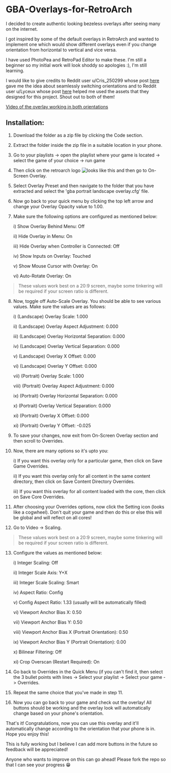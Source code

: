 # GBA-Overlays-for-RetroArch
I decided to create authentic looking bezeless overlays after seeing many on the internet.

I got inspired by some of the default overlays in RetroArch and wanted to implement one which would show different overlays even if you change orientation from horizontal to vertical and vice versa.

I have used PhotoPea and RetroPad Editor to make these. I'm still a beginner so my initial work will look shoddy so apologies :), I'm still learning.

I would like to give credits to Reddit user u/Cris_250299 whose post [here](https://www.reddit.com/r/EmulationOnAndroid/comments/mg9o7e/universal_snessfc_skin_for_retroarch/) gave me the idea about seamlessly switching orientations and to Reddit user u/Lyceux whose post [here](https://www.reddit.com/r/RetroArch/comments/1d9adim/wasnt_a_fan_of_the_existing_overlays_so_i_made_my/) helped me used the assets that they designed for this project. Shout out to both of them! 

[Video of the overlay working in both orientations](https://www.reddit.com/r/RetroArch/comments/1lhkk1i/tried_making_my_own_custom_bezeless_overlay_for/?utm_source=share&utm_medium=web3x&utm_name=web3xcss&utm_term=1&utm_content=share_button)

## Installation:

1. Download the folder as a zip file by clicking the Code section.

2. Extract the folder inside the zip file in a suitable location in your phone.

3. Go to your playlists -> open the playlist where your game is located -> select the game of your choice -> run game

4. Then click on the retroarch logo 
![looks like this](https://github.com/user-attachments/assets/8692b9a1-2046-443a-9104-04bd299ebcbe) and then go to On-Screen Overlay.

5. Select Overlay Preset and then navigate to the folder that you have extracted and select the 'gba portrait landscape overlay.cfg' file.

6. Now go back to your quick menu by clicking the top left arrow and change your Overlay Opacity value to 1.00.

7. Make sure the following options are configured as mentioned below:

   i) Show Overlay Behind Menu: Off

   ii) Hide Overlay in Menu: On

   iii) Hide Overlay when Controller is Connected: Off

   iv) Show Inputs on Overlay: Touched

   v) Show Mouse Cursor with Overlay: On

   vi) Auto-Rotate Overlay: On

> These values work best on a 20:9 screen, maybe some tinkering will be required if your screen ratio is different.

8. Now, toggle off Auto-Scale Overlay. You should be able to see various values. Make sure the values are as follows:

   i) (Landscape) Overlay Scale: 1.000

   ii) (Landscape) Overlay Aspect Adjustment: 0.000

   iii) (Landscape) Overlay Horizontal Separation: 0.000

   iv) (Landscape) Overlay Vertical Separation: 0.000

   v) (Landscape) Overlay X Offset: 0.000

   vi) (Landscape) Overlay Y Offset: 0.000

   vii) (Portrait) Overlay Scale: 1.000

   viii) (Portrait) Overlay Aspect Adjustment: 0.000

   ix) (Portrait) Overlay Horizontal Separation: 0.000

   x) (Portrait) Overlay Vertical Separation: 0.000

   xi) (Portrait) Overlay X Offset: 0.000

   xi) (Portrait) Overlay Y Offset: -0.025

9. To save your changes, now exit from On-Screen Overlay section and then scroll to Overrides.

10. Now, there are many options so it's upto you:

    i) If you want this overlay only for a particular game, then click on Save Game Overrides.

    ii) If you want this overlay only for all content in the same content directory, then click on Save Content Directory Overrides.

    iii) If you want this overlay for all content loaded with the core, then click on Save Core Overrides.

11. After choosing your Overrides options, now click the Setting icon (looks like a cogwheel). Don't quit your game and then do this or else this will be global and will reflect on all cores!

12. Go to Video -> Scaling.

> These values work best on a 20:9 screen, maybe some tinkering will be required if your screen ratio is different.

13. Configure the values as mentioned below:

    i) Integer Scaling: Off

    ii) Integer Scale Axis: Y+X

    iii) Integer Scale Scaling: Smart

    iv) Aspect Ratio: Config

    v) Config Aspect Ratio: 1.33 (usually will be automatically filled)

    vi) Viewport Anchor Bias X: 0.50

    vii) Viewport Anchor Bias Y: 0.50

    viii) Viewport Anchor Bias X (Portrait Orientation): 0.50

    ix) Viewport Anchor Bias Y (Portrait Orientation): 0.00

    x) Bilinear Filtering: Off

    xi) Crop Overscan (Restart Required): On

14. Go back to Overrides in the Quick Menu (if you can't find it, then select the 3 bullet points with lines -> Select your playlist -> Select your game -> Overrides.

15. Repeat the same choice that you've made in step 11.

16. Now you can go back to your game and check out the overlay! All buttons should be working and the overlay look will automatically change based on your phone's orientation.

That's it! Congratulations, now you can use this overlay and it'll automatically change according to the orientation that your phone is in. Hope you enjoy this!

This is fully working but I believe I can add more buttons in the future so feedback will be appreciated!

Anyone who wants to improve on this can go ahead! Please fork the repo so that I can see your progress 😁


